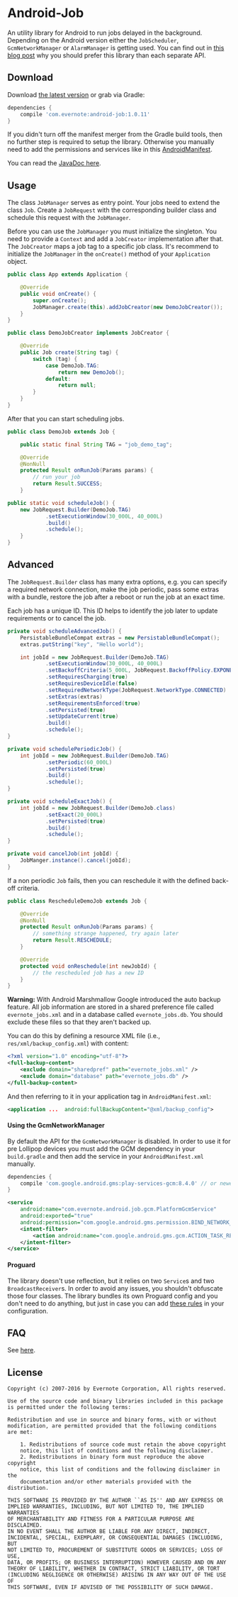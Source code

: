 Android-Job
============

An utility library for Android to run jobs delayed in the background. Depending on the Android version either the `JobScheduler`, `GcmNetworkManager` or `AlarmManager` is getting used. You can find out in [this blog post][1] why you should prefer this library than each separate API.

Download
--------

Download [the latest version][2] or grab via Gradle:

```groovy
dependencies {
    compile 'com.evernote:android-job:1.0.11'
}
```

If you didn't turn off the manifest merger from the Gradle build tools, then no further step is required to setup the library. Otherwise you manually need to add the permissions and services like in this [AndroidManifest][3].

You can read the [JavaDoc here][4].

Usage
-----

The class `JobManager` serves as entry point. Your jobs need to extend the class `Job`. Create a `JobRequest` with the corresponding builder class and schedule this request with the `JobManager`.

Before you can use the `JobManager` you must initialize the singleton. You need to provide a `Context` and add a `JobCreator` implementation after that. The `JobCreator` maps a job tag to a specific job class. It's recommend to initialize the `JobManager` in the `onCreate()` method of your `Application` object.

```java
public class App extends Application {

    @Override
    public void onCreate() {
        super.onCreate();
        JobManager.create(this).addJobCreator(new DemoJobCreator());
    }
}
```

```java
public class DemoJobCreator implements JobCreator {

    @Override
    public Job create(String tag) {
        switch (tag) {
            case DemoJob.TAG:
                return new DemoJob();
            default:
                return null;
        }
    }
}
```

After that you can start scheduling jobs.

```java
public class DemoJob extends Job {

    public static final String TAG = "job_demo_tag";

    @Override
    @NonNull
    protected Result onRunJob(Params params) {
        // run your job
        return Result.SUCCESS;
    }

public static void scheduleJob() {
    new JobRequest.Builder(DemoJob.TAG)
            .setExecutionWindow(30_000L, 40_000L)
            .build()
            .schedule();
    }
}
```

Advanced
--------

The `JobRequest.Builder` class has many extra options, e.g. you can specify a required network connection, make the job periodic, pass some extras with a bundle, restore the job after a reboot or run the job at an exact time.

Each job has a unique ID. This ID helps to identify the job later to update requirements or to cancel the job.

```java
private void scheduleAdvancedJob() {
    PersistableBundleCompat extras = new PersistableBundleCompat();
    extras.putString("key", "Hello world");

    int jobId = new JobRequest.Builder(DemoJob.TAG)
            .setExecutionWindow(30_000L, 40_000L)
            .setBackoffCriteria(5_000L, JobRequest.BackoffPolicy.EXPONENTIAL)
            .setRequiresCharging(true)
            .setRequiresDeviceIdle(false)
            .setRequiredNetworkType(JobRequest.NetworkType.CONNECTED)
            .setExtras(extras)
            .setRequirementsEnforced(true)
            .setPersisted(true)
            .setUpdateCurrent(true)
            .build()
            .schedule();
}

private void schedulePeriodicJob() {
    int jobId = new JobRequest.Builder(DemoJob.TAG)
            .setPeriodic(60_000L)
            .setPersisted(true)
            .build()
            .schedule();
}

private void scheduleExactJob() {
    int jobId = new JobRequest.Builder(DemoJob.class)
            .setExact(20_000L)
            .setPersisted(true)
            .build()
            .schedule();
}

private void cancelJob(int jobId) {
    JobManger.instance().cancel(jobId);
}
```

If a non periodic `Job` fails, then you can reschedule it with the defined back-off criteria.

```java
public class RescheduleDemoJob extends Job {

    @Override
    @NonNull
    protected Result onRunJob(Params params) {
        // something strange happened, try again later
        return Result.RESCHEDULE;
    }

    @Override
    protected void onReschedule(int newJobId) {
        // the rescheduled job has a new ID
    }
}
```

**Warning:** With Android Marshmallow Google introduced the auto backup feature. All job information are stored in a shared preference file called `evernote_jobs.xml` and in a database called `evernote_jobs.db`. You should exclude these files so that they aren't backed up.

You can do this by defining a resource XML file (i.e., `res/xml/backup_config.xml`) with content:

```xml
<?xml version="1.0" encoding="utf-8"?>
<full-backup-content>
    <exclude domain="sharedpref" path="evernote_jobs.xml" />
    <exclude domain="database" path="evernote_jobs.db" />
</full-backup-content>
``` 

And then referring to it in your application tag in `AndroidManifest.xml`:

```xml
<application ...  android:fullBackupContent="@xml/backup_config">
```

#### Using the GcmNetworkManager

By default the API for the `GcmNetworkManager` is disabled. In order to use it for pre Lollipop devices you must add the GCM dependency in your `build.gradle` and then add the service in your `AndroidManifest.xml` manually.

```groovy
dependencies {
    compile 'com.google.android.gms:play-services-gcm:8.4.0' // or newer
}
```

```xml
<service
    android:name="com.evernote.android.job.gcm.PlatformGcmService"
    android:exported="true"
    android:permission="com.google.android.gms.permission.BIND_NETWORK_TASK_SERVICE">
    <intent-filter>
        <action android:name="com.google.android.gms.gcm.ACTION_TASK_READY"/>
    </intent-filter>
</service>
```

#### Proguard

The library doesn't use reflection, but it relies on two `Service`s and two `BroadcastReceiver`s. In order to avoid any issues, you shouldn't obfuscate those four classes. The library bundles its own Proguard config and you don't need to do anything, but just in case you can add [these rules][5] in your configuration.

FAQ
---

See [here](FAQ.md).

License
-------

    Copyright (c) 2007-2016 by Evernote Corporation, All rights reserved.

    Use of the source code and binary libraries included in this package
    is permitted under the following terms:

    Redistribution and use in source and binary forms, with or without
    modification, are permitted provided that the following conditions
    are met:

        1. Redistributions of source code must retain the above copyright
        notice, this list of conditions and the following disclaimer.
        2. Redistributions in binary form must reproduce the above copyright
        notice, this list of conditions and the following disclaimer in the
        documentation and/or other materials provided with the distribution.

    THIS SOFTWARE IS PROVIDED BY THE AUTHOR ``AS IS'' AND ANY EXPRESS OR
    IMPLIED WARRANTIES, INCLUDING, BUT NOT LIMITED TO, THE IMPLIED WARRANTIES
    OF MERCHANTABILITY AND FITNESS FOR A PARTICULAR PURPOSE ARE DISCLAIMED.
    IN NO EVENT SHALL THE AUTHOR BE LIABLE FOR ANY DIRECT, INDIRECT,
    INCIDENTAL, SPECIAL, EXEMPLARY, OR CONSEQUENTIAL DAMAGES (INCLUDING, BUT
    NOT LIMITED TO, PROCUREMENT OF SUBSTITUTE GOODS OR SERVICES; LOSS OF USE,
    DATA, OR PROFITS; OR BUSINESS INTERRUPTION) HOWEVER CAUSED AND ON ANY
    THEORY OF LIABILITY, WHETHER IN CONTRACT, STRICT LIABILITY, OR TORT
    (INCLUDING NEGLIGENCE OR OTHERWISE) ARISING IN ANY WAY OUT OF THE USE OF
    THIS SOFTWARE, EVEN IF ADVISED OF THE POSSIBILITY OF SUCH DAMAGE.

[1]: https://blog.evernote.com/tech/2015/10/26/unified-job-library-android/
[2]: http://search.maven.org/#search|gav|1|g:"com.evernote"%20AND%20a:"android-job"
[3]: https://github.com/evernote/android-job/blob/master/library/src/main/AndroidManifest.xml
[4]: http://evernote.github.io/android-job/javadoc/
[5]: https://github.com/evernote/android-job/blob/master/library/proguard.txt
